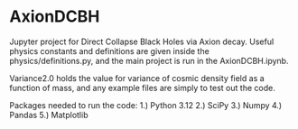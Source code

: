 # AxionDCBH

Jupyter project for Direct Collapse Black Holes via Axion decay. Useful physics constants and definitions are given inside the physics/definitions.py, and the main project is run in the AxionDCBH.ipynb.

Variance2.0 holds the value for variance of cosmic density field as a function of mass, and any example files are simply to test out the code. 

Packages needed to run the code:
    1.) Python 3.12
    2.) SciPy
    3.) Numpy
    4.) Pandas
    5.) Matplotlib
